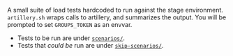A small suite of load tests hardcoded to run against the stage environment.
`artillery.sh` wraps calls to artillery, and summarizes the output.
You will be prompted to set `GROUPS_TOKEN` as an envvar.

- Tests to be run are under [`scenarios/`](scenarios/).
- Tests that _could be_ run are under [`skip-scenarios/`](skip-scenarios/).
